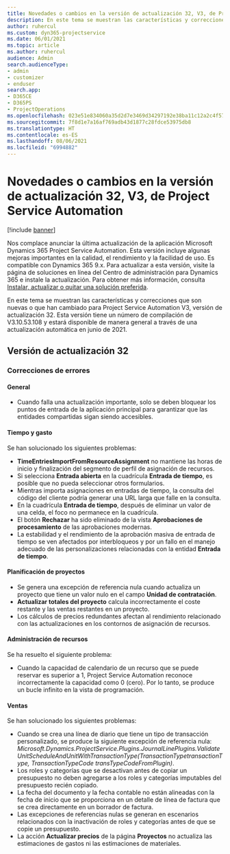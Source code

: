 ```yaml
---
title: Novedades o cambios en la versión de actualización 32, V3, de Project Service Automation
description: En este tema se muestran las características y correcciones que están disponibles en la versión de actualización 32, V3, de Project Service Automation.
author: ruhercul
ms.custom: dyn365-projectservice
ms.date: 06/01/2021
ms.topic: article
ms.author: ruhercul
audience: Admin
search.audienceType:
- admin
- customizer
- enduser
search.app:
- D365CE
- D365PS
- ProjectOperations
ms.openlocfilehash: 023e51e834060a35d2d7e3469d34297192e38ba11c12a2c4f57424213aba44ba
ms.sourcegitcommit: 7f8d1e7a16af769adb43d1877c28fdce53975db8
ms.translationtype: HT
ms.contentlocale: es-ES
ms.lasthandoff: 08/06/2021
ms.locfileid: "6994882"
---
```

# <a name="whats-new-or-changed-in-project-service-automation-update-release-32-v3"></a>Novedades o cambios en la versión de actualización 32, V3, de Project Service Automation

[!include [banner](../includes/psa-now-project-operations.md)]

Nos complace anunciar la última actualización de la aplicación Microsoft Dynamics 365 Project Service Automation. Esta versión incluye algunas mejoras importantes en la calidad, el rendimiento y la facilidad de uso. Es compatible con Dynamics 365 9.x. Para actualizar a esta versión, visite la página de soluciones en línea del Centro de administración para Dynamics 365 e instale la actualización. Para obtener más información, consulta [Instalar, actualizar o quitar una solución preferida](/power-platform/admin/install-remove-preferred-solution).

En este tema se muestran las características y correcciones que son nuevas o que han cambiado para Project Service Automation V3, versión de actualización 32. Esta versión tiene un número de compilación de V3.10.53.108 y estará disponible de manera general a través de una actualización automática en junio de 2021.

## <a name="update-release-32"></a>Versión de actualización 32

### <a name="bug-fixes"></a>Correcciones de errores

#### <a name="general"></a>General

- Cuando falla una actualización importante, solo se deben bloquear los puntos de entrada de la aplicación principal para garantizar que las entidades compartidas sigan siendo accesibles.

#### <a name="time-and-expense"></a>Tiempo y gasto

Se han solucionado los siguientes problemas:

- **TimeEntriesImportFromResourceAssignment** no mantiene las horas de inicio y finalización del segmento de perfil de asignación de recursos.
- Si selecciona **Entrada abierta** en la cuadrícula **Entrada de tiempo**, es posible que no pueda seleccionar otros formularios.
- Mientras importa asignaciones en entradas de tiempo, la consulta del código del cliente podría generar una URL larga que falle en la consulta.
- En la cuadrícula **Entrada de tiempo**, después de eliminar un valor de una celda, el foco no permanece en la cuadrícula.
- El botón **Rechazar** ha sido eliminado de la vista **Aprobaciones de procesamiento** de las aprobaciones modernas.
- La estabilidad y el rendimiento de la aprobación masiva de entrada de tiempo se ven afectados por interbloqueos y por un fallo en el manejo adecuado de las personalizaciones relacionadas con la entidad **Entrada de tiempo**.

#### <a name="project-planning"></a>Planificación de proyectos

- Se genera una excepción de referencia nula cuando actualiza un proyecto que tiene un valor nulo en el campo **Unidad de contratación**.
- **Actualizar totales del proyecto** calcula incorrectamente el coste restante y las ventas restantes en un proyecto.
- Los cálculos de precios redundantes afectan al rendimiento relacionado con las actualizaciones en los contornos de asignación de recursos.

#### <a name="resource-management"></a>Administración de recursos

Se ha resuelto el siguiente problema:

- Cuando la capacidad de calendario de un recurso que se puede reservar es superior a 1, Project Service Automation reconoce incorrectamente la capacidad como 0 (cero). Por lo tanto, se produce un bucle infinito en la vista de programación.

#### <a name="sales"></a>Ventas

Se han solucionado los siguientes problemas:

- Cuando se crea una línea de diario que tiene un tipo de transacción personalizado, se produce la siguiente excepción de referencia nula: *Microsoft.Dynamics.ProjectService.Plugins.JournalLinePlugins.ValidateUnitScheduleAndUnitWithTransactionType(TransactionTypetransactionType, TransactionTypeCode transTypeCodeFromPlugin)*.
- Los roles y categorías que se desactivan antes de copiar un presupuesto no deben agregarse a los roles y categorías imputables del presupuesto recién copiado.
- La fecha del documento y la fecha contable no están alineadas con la fecha de inicio que se proporciona en un detalle de línea de factura que se crea directamente en un borrador de factura.
- Las excepciones de referencias nulas se generan en escenarios relacionados con la inactivación de roles y categorías antes de que se copie un presupuesto.
- La acción **Actualizar precios** de la página **Proyectos** no actualiza las estimaciones de gastos ni las estimaciones de materiales.

